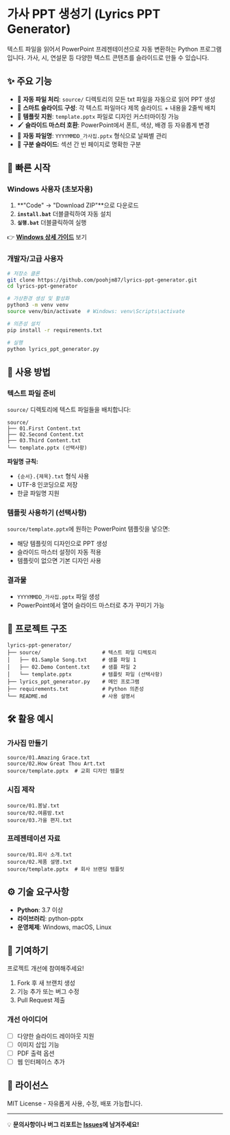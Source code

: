 # 가사 PPT 생성기 (Lyrics PPT Generator)

텍스트 파일을 읽어서 PowerPoint 프레젠테이션으로 자동 변환하는 Python 프로그램입니다. 
가사, 시, 연설문 등 다양한 텍스트 콘텐츠를 슬라이드로 만들 수 있습니다.

## ✨ 주요 기능

- 📁 **자동 파일 처리**: `source/` 디렉토리의 모든 txt 파일을 자동으로 읽어 PPT 생성
- 📄 **스마트 슬라이드 구성**: 각 텍스트 파일마다 제목 슬라이드 + 내용을 2줄씩 배치
- 🎨 **템플릿 지원**: `template.pptx` 파일로 디자인 커스터마이징 가능
- 🖌️ **슬라이드 마스터 호환**: PowerPoint에서 폰트, 색상, 배경 등 자유롭게 변경
- 📅 **자동 파일명**: `YYYYMMDD_가사집.pptx` 형식으로 날짜별 관리
- 🔄 **구분 슬라이드**: 섹션 간 빈 페이지로 명확한 구분

## 🚀 빠른 시작

### Windows 사용자 (초보자용)
1. **"Code" → "Download ZIP"**으로 다운로드
2. **`install.bat`** 더블클릭하여 자동 설치
3. **`실행.bat`** 더블클릭하여 실행

👉 **[Windows 상세 가이드](Windows_사용법.md)** 보기

### 개발자/고급 사용자
```bash
# 저장소 클론
git clone https://github.com/poohjm87/lyrics-ppt-generator.git
cd lyrics-ppt-generator

# 가상환경 생성 및 활성화
python3 -m venv venv
source venv/bin/activate  # Windows: venv\Scripts\activate

# 의존성 설치
pip install -r requirements.txt

# 실행
python lyrics_ppt_generator.py
```

## 📝 사용 방법

### 텍스트 파일 준비
`source/` 디렉토리에 텍스트 파일들을 배치합니다:

```
source/
├── 01.First Content.txt
├── 02.Second Content.txt
├── 03.Third Content.txt
└── template.pptx (선택사항)
```

**파일명 규칙:**
- `{순서}.{제목}.txt` 형식 사용
- UTF-8 인코딩으로 저장
- 한글 파일명 지원

### 템플릿 사용하기 (선택사항)
`source/template.pptx`에 원하는 PowerPoint 템플릿을 넣으면:
- 해당 템플릿의 디자인으로 PPT 생성
- 슬라이드 마스터 설정이 자동 적용
- 템플릿이 없으면 기본 디자인 사용

### 결과물
- `YYYYMMDD_가사집.pptx` 파일 생성
- PowerPoint에서 열어 슬라이드 마스터로 추가 꾸미기 가능

## 📁 프로젝트 구조

```
lyrics-ppt-generator/
├── source/                    # 텍스트 파일 디렉토리
│   ├── 01.Sample Song.txt     # 샘플 파일 1
│   ├── 02.Demo Content.txt    # 샘플 파일 2
│   └── template.pptx          # 템플릿 파일 (선택사항)
├── lyrics_ppt_generator.py    # 메인 프로그램
├── requirements.txt           # Python 의존성
└── README.md                  # 사용 설명서
```

## 🛠️ 활용 예시

### 가사집 만들기
```
source/01.Amazing Grace.txt
source/02.How Great Thou Art.txt
source/template.pptx  # 교회 디자인 템플릿
```

### 시집 제작
```
source/01.봄날.txt
source/02.여름밤.txt
source/03.가을 편지.txt
```

### 프레젠테이션 자료
```
source/01.회사 소개.txt
source/02.제품 설명.txt
source/template.pptx  # 회사 브랜딩 템플릿
```

## ⚙️ 기술 요구사항

- **Python**: 3.7 이상
- **라이브러리**: python-pptx
- **운영체제**: Windows, macOS, Linux

## 🤝 기여하기

프로젝트 개선에 참여해주세요!

1. Fork 후 새 브랜치 생성
2. 기능 추가 또는 버그 수정
3. Pull Request 제출

### 개선 아이디어
- [ ] 다양한 슬라이드 레이아웃 지원
- [ ] 이미지 삽입 기능
- [ ] PDF 출력 옵션
- [ ] 웹 인터페이스 추가

## 📄 라이선스

MIT License - 자유롭게 사용, 수정, 배포 가능합니다.

---

💡 **문의사항이나 버그 리포트는 [Issues](https://github.com/poohjm87/lyrics-ppt-generator/issues)에 남겨주세요!**